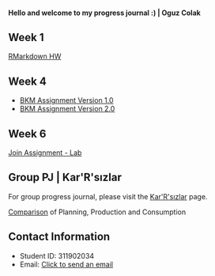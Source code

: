 #### Hello and welcome to my progress journal :) | Oguz Colak

## Week 1

[RMarkdown HW](https://oguzcolak.github.io/personal/oguz-colak-rmarkdown-homework.html)

## Week 4

* [BKM Assignment Version 1.0](https://oguzcolak.github.io/personal/oguz-colak-bkm-assignment.html)
* [BKM Assignment Version 2.0](https://oguzcolak.github.io/personal/oguz-colak-bkm-assignment-2.html)

## Week 6

[Join Assignment - Lab](https://oguzcolak.github.io/personal/week6-lab-join-assignment.html)

## Group PJ | Kar'R'sızlar

For group progress journal, please visit the [Kar'R'sızlar](https://pjournal.github.io/mef03g-Kar-R-sizlar/) page.

[Comparison](https://oguzcolak.github.io/personal/Group-Project-Oguz-Colak.html) of Planning, Production and Consumption 

## Contact Information

* Student ID: 311902034
* Email: [Click to send an email](mailto:colako@mef.edu.tr)
